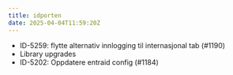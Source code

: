 ```yaml
---
title: idporten
date: 2025-04-04T11:59:20Z
---
```

- ID-5259: flytte alternativ innlogging til internasjonal tab (#1190)
- Library upgrades
- ID-5202: Oppdatere entraid config (#1184)

